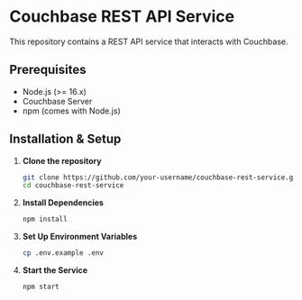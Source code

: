 # Couchbase REST API Service

This repository contains a REST API service that interacts with Couchbase.

## Prerequisites

- Node.js (>= 16.x)
- Couchbase Server
- npm (comes with Node.js)

## Installation & Setup

1. **Clone the repository**  
   ```sh
   git clone https://github.com/your-username/couchbase-rest-service.git
   cd couchbase-rest-service

2. **Install Dependencies**  
     ```sh
   npm install

3. **Set Up Environment Variables**  
     ```sh
   cp .env.example .env

4. **Start the Service**  
     ```sh
   npm start

   

   
  
